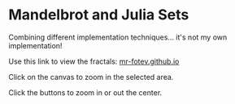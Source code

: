# Mandelbrot and Julia Sets

Combining different implementation techniques... it's not my own implementation!

Use this link to view the fractals: [mr-fotev.github.io](http://mr-fotev.github.io/)

Click on the canvas to zoom in the selected area.

Click the buttons to zoom in or out the center.
